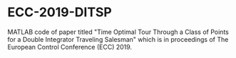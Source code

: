 # ECC-2019-DITSP
MATLAB code of paper titled "Time Optimal Tour Through a Class of Points for a Double Integrator Traveling Salesman" which is in proceedings of The European Control Conference (ECC) 2019.
